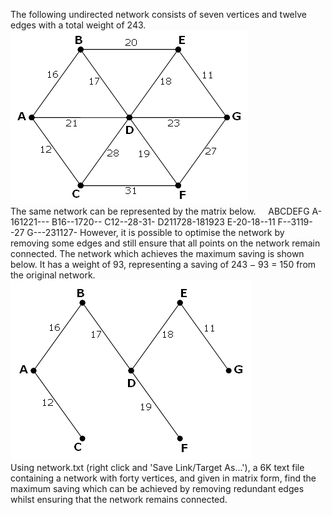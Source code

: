    The following undirected network consists of seven vertices and twelve edges with a total weight of 243.  <img src='project/images/p_107_1.gif' width='381' height='278' alt='' /><br />  The same network can be represented by the matrix below.   &nbsp;&nbsp;&nbsp;&nbsp;ABCDEFG   A-161221---   B16--1720--   C12--28-31-   D211728-181923   E-20-18--11   F--3119--27   G---231127-   However, it is possible to optimise the network by removing some edges and still ensure that all points on the network remain connected. The network which achieves the maximum saving is shown below. It has a weight of 93, representing a saving of 243 <img src='images/symbol_minus.gif' width='9' height='3' alt='&minus;' border='0' style='vertical-align:middle;' /> 93 = 150 from the original network.  <img src='project/images/p_107_2.gif' width='385' height='288' alt='' /><br />  Using network.txt (right click and 'Save Link/Target As...'), a 6K text file containing a network with forty vertices, and given in matrix form, find the maximum saving which can be achieved by removing redundant edges whilst ensuring that the network remains connected.   